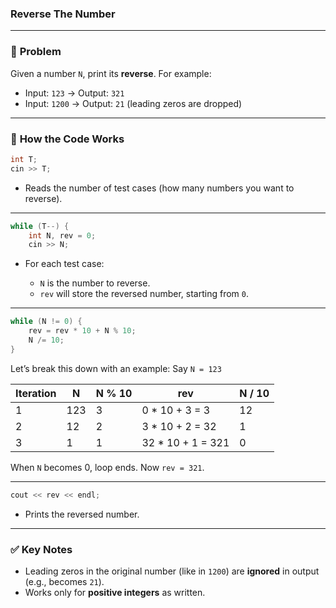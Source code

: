 ### Reverse The Number


---

### 🔢 **Problem**

Given a number `N`, print its **reverse**. For example:

* Input: `123` → Output: `321`
* Input: `1200` → Output: `21` (leading zeros are dropped)

---

### 🧠 **How the Code Works**

```cpp
int T;
cin >> T;
```

* Reads the number of test cases (how many numbers you want to reverse).

---

```cpp
while (T--) {
    int N, rev = 0;
    cin >> N;
```

* For each test case:

  * `N` is the number to reverse.
  * `rev` will store the reversed number, starting from `0`.

---

```cpp
while (N != 0) {
    rev = rev * 10 + N % 10;
    N /= 10;
}
```

Let’s break this down with an example:
Say `N = 123`

| Iteration | N   | N % 10 | rev                | N / 10 |
| --------- | --- | ------ | ------------------ | ------ |
| 1         | 123 | 3      | 0 \* 10 + 3 = 3    | 12     |
| 2         | 12  | 2      | 3 \* 10 + 2 = 32   | 1      |
| 3         | 1   | 1      | 32 \* 10 + 1 = 321 | 0      |

When `N` becomes 0, loop ends. Now `rev = 321`.

---

```cpp
cout << rev << endl;
```

* Prints the reversed number.

---

### ✅ **Key Notes**

* Leading zeros in the original number (like in `1200`) are **ignored** in output (e.g., becomes `21`).
* Works only for **positive integers** as written.

